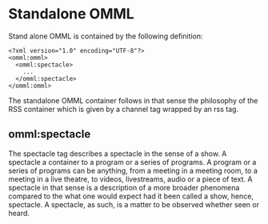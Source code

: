 # Standalone OMML

Stand alone OMML is contained by the following definition:

```
<?xml version="1.0" encoding="UTF-8"?>
<omml:omml>
  <omml:spectacle>
    ...
  </omml:spectacle>
</omml:omml>
```

The standalone OMML container follows in that sense the philosophy of the RSS container which is given by a channel tag wrapped by an rss tag.

## omml:spectacle

The spectacle tag describes a spectacle in the sense of a show. A spectacle a container to a program or a series of programs. A program or a series of programs can be anything, from a meeting in a meeting room, to a meeting in a live theatre, to videos, livestreams, audio or a piece of text. A spectacle in that sense is a description of a more broader phenomena compared to the what one would expect had it been called a show, hence, spectacle. A spectacle, as such, is a matter to be observed whether seen or heard.
